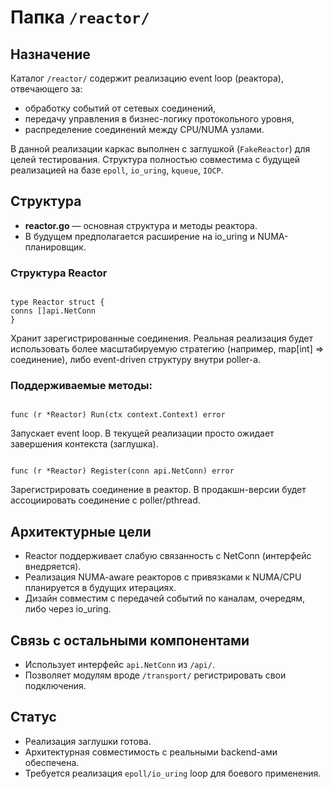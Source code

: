 # Папка `/reactor/`

## Назначение

Каталог `/reactor/` содержит реализацию event loop (реактора), отвечающего за:

- обработку событий от сетевых соединений,
- передачу управления в бизнес-логику протокольного уровня,
- распределение соединений между CPU/NUMA узлами.

В данной реализации каркас выполнен с заглушкой (`FakeReactor`) для целей тестирования. Структура полностью совместима с будущей реализацией на базе `epoll`, `io_uring`, `kqueue`, `IOCP`.

## Структура

- **reactor.go** — основная структура и методы реактора.
- В будущем предполагается расширение на io_uring и NUMA-планировщик.

### Структура Reactor

```

type Reactor struct {
conns []api.NetConn
}

```

Хранит зарегистрированные соединения. Реальная реализация будет использовать более масштабируемую стратегию (например, map[int] => соединение), либо event-driven структуру внутри poller-а.

### Поддерживаемые методы:

```

func (r *Reactor) Run(ctx context.Context) error

```

Запускает event loop. В текущей реализации просто ожидает завершения контекста (заглушка).

```

func (r *Reactor) Register(conn api.NetConn) error

```

Зарегистрировать соединение в реактор. В продакшн-версии будет ассоциировать соединение с poller/pthread.

## Архитектурные цели

- Reactor поддерживает слабую связанность с NetConn (интерфейс внедряется).
- Реализация NUMA-aware реакторов с привязками к NUMA/CPU планируется в будущих итерациях.
- Дизайн совместим с передачей событий по каналам, очередям, либо через io_uring.

## Связь с остальными компонентами

- Использует интерфейс `api.NetConn` из `/api/`.
- Позволяет модулям вроде `/transport/` регистрировать свои подключения.

## Статус

- Реализация заглушки готова.
- Архитектурная совместимость с реальными backend-ами обеспечена.
- Требуется реализация `epoll/io_uring` loop для боевого применения.

